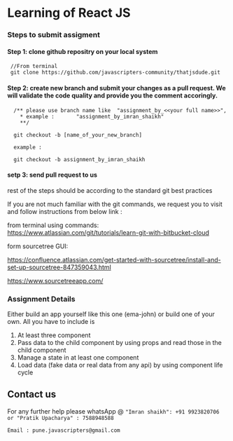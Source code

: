 
# Learning of React JS

### Steps to submit assigment 

#### Step 1: clone github repositry on your local system
     //From terminal 
     git clone https://github.com/javascripters-community/thatjsdude.git

#### Step 2: create new branch and submit your changes as a pull request. We will validate the code quality and provide you the comment accoringly.
      /** please use branch name like  "assignment_by_<<your full name>>",
        * example :       "assignment_by_imran_shaikh"
        **/

      git checkout -b [name_of_your_new_branch]  
      
      example :
      
      git checkout -b assignment_by_imran_shaikh

#### setp 3: send pull request to us

rest of the steps should be according to the standard git best practices
        
If you are not much familiar with the git commands, we request you to visit and follow instructions from below link : 

from terminal using commands:   https://www.atlassian.com/git/tutorials/learn-git-with-bitbucket-cloud 


form sourcetree GUI: 

https://confluence.atlassian.com/get-started-with-sourcetree/install-and-set-up-sourcetree-847359043.html

https://www.sourcetreeapp.com/
 

### Assignment Details
Either build an app yourself like this one (ema-john) or build one of your own. All you have to include is
1. At least three component 
2. Pass data to the child component by using props and read those in the child component 
3. Manage a state in at least one component 
4. Load data (fake data or real data from any api) by using component life cycle

## Contact us
For any further help please whatsApp @ 
`"Imran shaikh": +91 9923820706  or "Pratik Upacharya" : 7588948588`


`Email : pune.javascripters@gmail.com`

